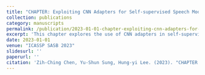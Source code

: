 ```yaml
---
title: "CHAPTER: Exploiting CNN Adapters for Self-supervised Speech Models"
collection: publications
category: manuscripts
permalink: /publication/2023-01-01-chapter-exploiting-cnn-adapters-for-self-supervised-speech-models
excerpt: 'This chapter explores the use of CNN adapters in self-supervised speech models to enhance their performance and adaptability.'
date: 2023-01-01
venue: "ICASSP SASB 2023"
slidesurl: ''
paperurl: ''
citation: 'Zih-Ching Chen, Yu-Shun Sung, Hung-yi Lee. (2023). "CHAPTER: Exploiting CNN Adapters for Self-supervised Speech Models." <i>ICASSP SASB 2023</i>.'
---
```

